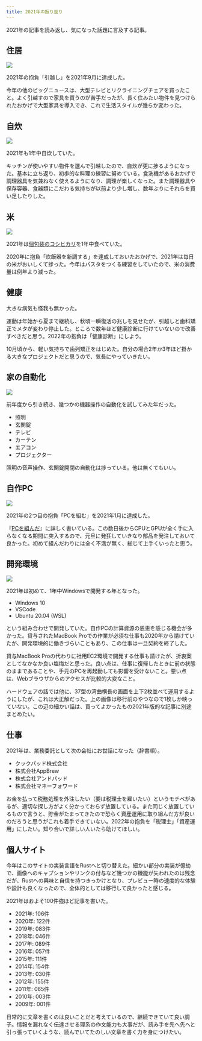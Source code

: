 ```yaml
---
title: 2021年の振り返り
---
```


2021年の記事を読み返し、気になった話題に言及する記事。

## 住居

![](https://i.imgur.com/B34KTOJh.jpg)

2021年の抱負「引越し」を2021年9月に達成した。

今年の他のビッグニュースは、大型テレビとリクライニングチェアを買ったこと。よく引越すので家具を買うのが苦手だったが、長く住みたい物件を見つけられたおかげで大型家具を導入でき、これで生活スタイルが幾らか変わった。

## 自炊

![](https://i.imgur.com/qDQ9maqh.jpg)

2021年も1年中自炊していた。

キッチンが使いやすい物件を選んで引越したので、自炊が更に捗るようになった。基本に立ち返り、初歩的な料理の練習に努めている。食洗機があるおかげで調理器具を気兼ねなく使えるようになり、調理が楽しくなった。また調理器具や保存容器、食器類にこだわる気持ちが以前より少し増し、数年ぶりにそれらを買い足したりした。

## 米

![](https://i.imgur.com/v5g3TBah.jpg)

2021年は[個包装のコシヒカリ](https://r7kamura.com/articles/2020-12-27-rice)を1年中食べていた。

2020年に抱負「炊飯器を新調する」を達成しておいたおかげで、2021年は毎日の米がおいしくて捗った。今年はパスタをつくる練習をしていたので、米の消費量は例年より減った。

## 健康

大きな病気も怪我も無かった。

運動は年始から夏まで継続し、秋頃一瞬復活の兆しを見せたが、引越しと歯科矯正でメタが変わり停止した。ところで数年ほど健康診断に行けていないので改善すべきだと思う。2022年の抱負は「健康診断」にしよう。

10月頃から、軽い気持ちで歯列矯正をはじめた。自分の場合2年か3年ほど掛かる大きなプロジェクトだと思うので、気長にやっていきたい。

## 家の自動化

![](https://i.imgur.com/MAhbXNVh.jpg)

前年度から引き続き、幾つかの機器操作の自動化を試してみた年だった。

- 照明
- 玄関錠
- テレビ
- カーテン
- エアコン
- プロジェクター

照明の音声操作、玄関錠開閉の自動化は捗っている。他は無くてもいい。

## 自作PC

![](https://i.imgur.com/pM7ZSLLh.jpg)

2021年の2つ目の抱負「PCを組む」を2021年1月に達成した。

『[PCを組んだ](https://r7kamura.com/articles/2021-01-08-pc-build-2021)』に詳しく書いている。この数日後からCPUとGPUが全く手に入らなくなる期間に突入するので、元旦に発狂していきなり部品を発注しておいて良かった。初めて組んだわりには全く不満が無く、総じて上手くいったと思う。

## 開発環境

![](https://i.imgur.com/QhDiX4Kh.jpg)

2021年は初めて、1年中Windowsで開発する年となった。

- Windows 10
- VSCode
- Ubuntu 20.04 (WSL)

という組み合わせで開発していた。自作PCの計算資源の恩恵を感じる機会が多かった。貸与されたMacBook Proでの作業が必須な仕事も2020年から請けていたが、開発環境的に働きづらいこともあり、この仕事は一旦契約を終了した。

貸与MacBook Proの代わりに社用EC2環境で開発する仕事も請けたが、折衷案としてなかなか良い塩梅だと思った。良い点は、仕事に復帰したときに前の状態のままであることや、手元のPCを再起動しても影響を受けないこと。悪い点は、Webブラウザからのアクセスが比較的大変なこと。

ハードウェアの話では他に、37型の湾曲横長の画面を上下2枚並べて運用するようにしたが、これは大正解だった。上の画像は移行前のやつなので1枚しか映っていない。この辺の細かい話は、買ってよかったもの2021年版的な記事に別途まとめたい。

## 仕事

2021年は、業務委託として次の会社にお世話になった（辞書順）。

- クックパッド株式会社
- 株式会社AppBrew
- 株式会社アンドパッド
- 株式会社マネーフォワード

お金を払って税務処理を外注したい（要は税理士を雇いたい）というモチベがあるが、適切な探し方がよく分かっておらず放置している。また同じく放置しているもので言うと、貯金がたまってきたので恐らく資産運用に取り組んだ方が良いのだろうと思うがこれも着手できていない。2022年の抱負を「税理士」「資産運用」にしたい。知り合いで詳しい人いたら助けてほしい。

## 個人サイト

今年はこのサイトの実装言語をRustへと切り替えた。細かい部分の実装が億劫で、画像へのキャプションやリンクの付与など幾つかの機能が失われたのは残念だが、Rustへの興味と自信を持つきっかけとなり、プレビュー時の速度的な体験や設計も良くなったので、全体的としては移行して良かったと感じる。

2021年はおよそ100件強ほど記事を書いた。

- 2021年: 106件
- 2020年: 122件
- 2019年: 083件
- 2018年: 046件
- 2017年: 089件
- 2016年: 057件
- 2015年: 111件
- 2014年: 154件
- 2013年: 030件
- 2012年: 155件
- 2011年: 065件
- 2010年: 003件
- 2009年: 001件

日常的に文章を書くのは良いことだと考えているので、継続できていて良い調子。情報を漏れなく伝達させる理系の作文能力も大事だが、読み手を先へ先へと引っ張っていくような、読んでいてたのしい文章を書く力を身につけたい。
